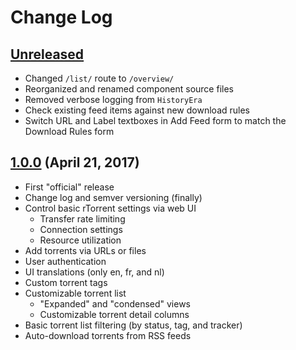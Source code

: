 # Change Log

## [Unreleased]
* Changed `/list/` route to `/overview/`
* Reorganized and renamed component source files
* Removed verbose logging from `HistoryEra`
* Check existing feed items against new download rules
* Switch URL and Label textboxes in Add Feed form to match the Download Rules form

## [1.0.0] (April 21, 2017)
* First "official" release
* Change log and semver versioning (finally)
* Control basic rTorrent settings via web UI
  * Transfer rate limiting
  * Connection settings
  * Resource utilization
* Add torrents via URLs or files
* User authentication
* UI translations (only en, fr, and nl)
* Custom torrent tags
* Customizable torrent list
  * "Expanded" and "condensed" views
  * Customizable torrent detail columns
* Basic torrent list filtering (by status, tag, and tracker)
* Auto-download torrents from RSS feeds

[Unreleased]:https://github.com/jfurrow/flood/compare/v1.0.0...HEAD
[1.0.0]:https://github.com/jfurrow/flood/compare/ae520c0a33ffb4ae6f21e47bc6f7e6007dd1e6dc...v1.0.0
